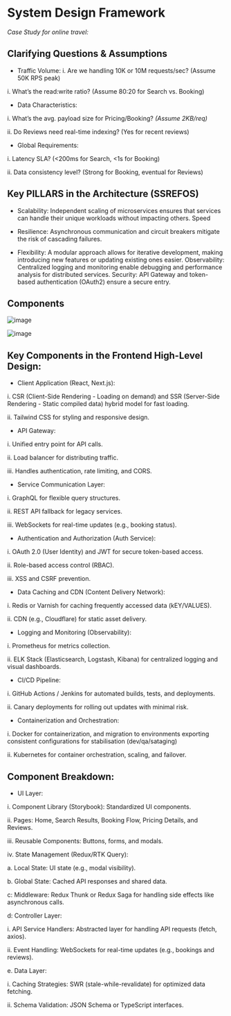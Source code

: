 # System Design Framework

_Case Study for online travel:_

## Clarifying Questions & Assumptions

- Traffic Volume:
i. Are we handling 10K or 10M requests/sec? (Assume 50K RPS peak)

i. What’s the read:write ratio? (Assume 80:20 for Search vs. Booking)

- Data Characteristics:

i. What’s the avg. payload size for Pricing/Booking? *(Assume 2KB/req)*

ii. Do Reviews need real-time indexing? (Yes for recent reviews)

- Global Requirements:

i. Latency SLA? (<200ms for Search, <1s for Booking)

ii. Data consistency level? (Strong for Booking, eventual for Reviews)

## Key PILLARS in the Architecture (SSREFOS)

- Scalability:
Independent scaling of microservices ensures that services can handle their unique workloads without impacting others.
Speed

- Resilience:
Asynchronous communication and circuit breakers mitigate the risk of cascading failures.

- Flexibility:
A modular approach allows for iterative development, making introducing new features or updating existing ones easier.
Observability: Centralized logging and monitoring enable debugging and performance analysis for distributed services.
Security: API Gateway and token-based authentication (OAuth2) ensure a secure entry.

## Components

![image](https://github.com/user-attachments/assets/3180a599-56bf-4b10-9b81-fa43c0384f0a)


![image](https://github.com/user-attachments/assets/eacba6c4-34f3-4743-ab27-2629509d7304)

## Key Components in the Frontend High-Level Design:

- Client Application (React, Next.js):

i. CSR (Client-Side Rendering - Loading on demand) and SSR (Server-Side Rendering - Static compiled  data) hybrid model for fast loading. 

ii. Tailwind CSS for styling and responsive design. 

- API Gateway:

i. Unified entry point for API calls. 

ii. Load balancer for distributing traffic. 

iii. Handles authentication, rate limiting, and CORS. 

- Service Communication Layer:

i. GraphQL for flexible query structures. 

ii. REST API fallback for legacy services. 

iii. WebSockets for real-time updates (e.g., booking status). 

- Authentication and Authorization (Auth Service):

i. OAuth 2.0 (User Identity) and JWT for secure token-based access. 

ii. Role-based access control (RBAC). 

iii. XSS and CSRF prevention.

- Data Caching and CDN (Content Delivery Network):

i. Redis or Varnish for caching frequently accessed data (kEY/VALUES). 

ii. CDN (e.g., Cloudflare) for static asset delivery. 

- Logging and Monitoring (Observability):

i. Prometheus for metrics collection. 

ii. ELK Stack (Elasticsearch, Logstash, Kibana) for centralized logging and visual dashboards. 

- CI/CD Pipeline:

i. GitHub Actions / Jenkins for automated builds, tests, and deployments. 

ii. Canary deployments for rolling out updates with minimal risk. 

- Containerization and Orchestration:

i. Docker for containerization, and migration to environments exporting consistent configurations for stabilisation (dev/qa/sataging) 

ii. Kubernetes for container orchestration, scaling, and failover. 

## Component Breakdown:

- UI Layer:

i. Component Library (Storybook): Standardized UI components. 

ii. Pages:
Home, Search Results, Booking Flow, Pricing Details, and Reviews. 

iii. Reusable Components:
Buttons, forms, and modals. 

iv. State Management (Redux/RTK Query):

a. Local State: UI state (e.g., modal visibility). 

b. Global State: Cached API responses and shared data. 

c: Middleware: Redux Thunk or Redux Saga for handling side effects like asynchronous calls. 

d: Controller Layer: 

i. API Service Handlers: Abstracted layer for handling API requests (fetch, axios). 

ii. Event Handling: WebSockets for real-time updates (e.g., bookings and reviews).

e. Data Layer:

i. Caching Strategies: SWR (stale-while-revalidate) for optimized data fetching. 

ii. Schema Validation: JSON Schema or TypeScript interfaces. 
